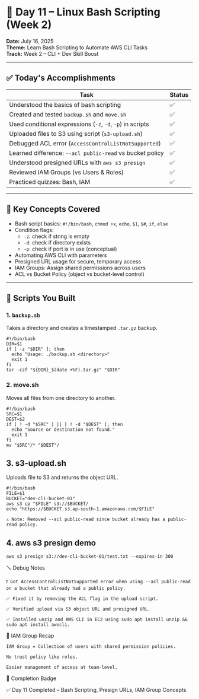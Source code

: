 # 📅 Day 11 – Linux Bash Scripting (Week 2)

**Date:** July 16, 2025  
**Theme:** Learn Bash Scripting to Automate AWS CLI Tasks  
**Track:** Week 2 – CLI + Dev Skill Boost

---

## ✅ Today's Accomplishments

| Task                                                                 | Status |
| -------------------------------------------------------------------- | ------ |
| Understood the basics of bash scripting                             | ✅      |
| Created and tested `backup.sh` and `move.sh`                        | ✅      |
| Used conditional expressions (`-z`, `-d`, `-p`) in scripts           | ✅      |
| Uploaded files to S3 using script (`s3-upload.sh`)                  | ✅      |
| Debugged ACL error (`AccessControlListNotSupported`)                | ✅      |
| Learned difference: `--acl public-read` vs bucket policy            | ✅      |
| Understood presigned URLs with `aws s3 presign`                     | ✅      |
| Reviewed IAM Groups (vs Users & Roles)                              | ✅      |
| Practiced quizzes: Bash, IAM                                        | ✅      |

---

## 🧠 Key Concepts Covered

- Bash script basics: `#!/bin/bash`, `chmod +x`, `echo`, `$1`, `$#`, `if`, `else`
- Condition flags:  
  - `-z`: check if string is empty  
  - `-d`: check if directory exists  
  - `-p`: check if port is in use (conceptual)
- Automating AWS CLI with parameters
- Presigned URL usage for secure, temporary access
- IAM Groups: Assign shared permissions across users
- ACL vs Bucket Policy (object vs bucket-level control)

---

## 🐚 Scripts You Built

### 1. `backup.sh`
Takes a directory and creates a timestamped `.tar.gz` backup.


    #!/bin/bash
    DIR=$1
    if [ -z "$DIR" ]; then
      echo "Usage: ./backup.sh <directory>"
      exit 1
    fi
    tar -czf "${DIR}_$(date +%F).tar.gz" "$DIR"

### 2. move.sh

Moves all files from one directory to another.

    #!/bin/bash
    SRC=$1
    DEST=$2
    if [ ! -d "$SRC" ] || [ ! -d "$DEST" ]; then
      echo "Source or destination not found."
      exit 1
    fi
    mv "$SRC"/* "$DEST"/

## 3. s3-upload.sh

Uploads file to S3 and returns the object URL.

    #!/bin/bash
    FILE=$1
    BUCKET="dev-cli-bucket-01"
    aws s3 cp "$FILE" s3://$BUCKET/
    echo "https://$BUCKET.s3.ap-south-1.amazonaws.com/$FILE"

    ⚠️ Note: Removed --acl public-read since bucket already has a public-read policy.

## 4. aws s3 presign demo

`aws s3 presign s3://dev-cli-bucket-01/test.txt --expires-in 300`

🪛 Debug Notes

    ❗ Got AccessControlListNotSupported error when using --acl public-read on a bucket that already had a public policy.

    ✅ Fixed it by removing the ACL flag in the upload script.

    ✅ Verified upload via S3 object URL and presigned URL.

    ✅ Installed unzip and AWS CLI in EC2 using sudo apt install unzip && sudo apt install awscli.

📝 IAM Group Recap

    IAM Group = Collection of users with shared permission policies.

    No trust policy like roles.

    Easier management of access at team-level.

🏁 Completion Badge

✅ Day 11 Completed – Bash Scripting, Presign URLs, IAM Group Concepts

